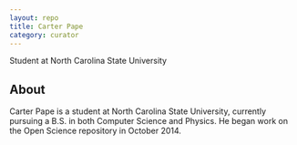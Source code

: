 ```yaml
---
layout: repo
title: Carter Pape
category: curator
---
```


Student at North Carolina State University

## About
Carter Pape is a student at North Carolina State University, currently pursuing a B.S. in
both Computer Science and Physics. He began work on the Open Science repository in October 2014.
